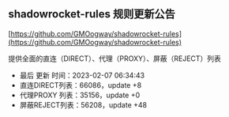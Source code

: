 ## shadowrocket-rules 规则更新公告

[https://github.com/GMOogway/shadowrocket-rules](https://github.com/GMOogway/shadowrocket-rules)

提供全面的直连（DIRECT）、代理（PROXY）、屏蔽（REJECT）列表
- 最后 更新 时间：2023-02-07 06:34:43
- 直连DIRECT列表：66086，update +8
- 代理PROXY 列表：35156，update +0
- 屏蔽REJECT列表：56208，update +48